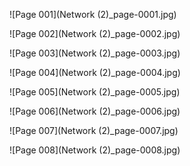 ![Page 001](Network (2)_page-0001.jpg)

![Page 002](Network (2)_page-0002.jpg)

![Page 003](Network (2)_page-0003.jpg)

![Page 004](Network (2)_page-0004.jpg)

![Page 005](Network (2)_page-0005.jpg)

![Page 006](Network (2)_page-0006.jpg)

![Page 007](Network (2)_page-0007.jpg)

![Page 008](Network (2)_page-0008.jpg)
